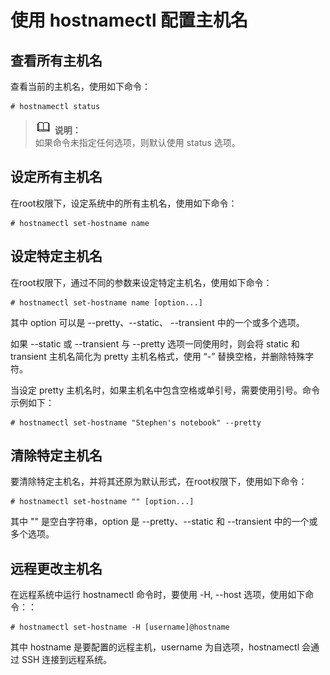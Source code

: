 # 使用 hostnamectl 配置主机名<a name="ZH-CN_TOPIC_0183005797"></a>

## 查看所有主机名<a name="zh-cn_topic_0154473021_section547816643813"></a>

查看当前的主机名，使用如下命令：

```
# hostnamectl status
```

>![](public_sys-resources/icon-note.gif) **说明：**   
>如果命令未指定任何选项，则默认使用 status 选项。  

## 设定所有主机名<a name="zh-cn_topic_0154473021_section16458523193817"></a>

在root权限下，设定系统中的所有主机名，使用如下命令：

```
# hostnamectl set-hostname name
```

## 设定特定主机名<a name="zh-cn_topic_0154473021_section19628194016387"></a>

在root权限下，通过不同的参数来设定特定主机名，使用如下命令：

```
# hostnamectl set-hostname name [option...]
```

其中 option 可以是 --pretty、--static、 --transient 中的一个或多个选项。

如果 --static 或 --transient 与 --pretty 选项一同使用时，则会将 static 和 transient 主机名简化为 pretty 主机名格式，使用 “-” 替换空格，并删除特殊字符。

当设定 pretty 主机名时，如果主机名中包含空格或单引号，需要使用引号。命令示例如下：

```
# hostnamectl set-hostname "Stephen's notebook" --pretty
```

## 清除特定主机名<a name="zh-cn_topic_0154473021_section1996517213917"></a>

要清除特定主机名，并将其还原为默认形式，在root权限下，使用如下命令：

```
# hostnamectl set-hostname "" [option...]
```

其中 "" 是空白字符串，option 是 --pretty、--static 和 --transient 中的一个或多个选项。

## 远程更改主机名<a name="zh-cn_topic_0154473021_section1530231411392"></a>

在远程系统中运行 hostnamectl 命令时，要使用 -H, --host 选项，使用如下命令：：

```
# hostnamectl set-hostname -H [username]@hostname
```

其中 hostname 是要配置的远程主机，username 为自选项，hostnamectl 会通过 SSH 连接到远程系统。

